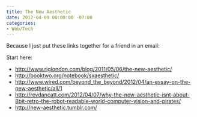 ```yaml
---
title: The New Aesthetic
date: 2012-04-09 00:00:00 -07:00
categories:
- Web/Tech
---
```


<p>Because I just put these links together for a friend in an email:</p>

<p>Start here:</p>

<ul>
<li><a href="http://www.riglondon.com/blog/2011/05/06/the-new-aesthetic/">http://www.riglondon.com/blog/2011/05/06/the-new-aesthetic/</a></li>
<li><a href="http://booktwo.org/notebook/sxaesthetic/">http://booktwo.org/notebook/sxaesthetic/</a></li>
<li><a href="http://www.wired.com/beyond_the_beyond/2012/04/an-essay-on-the-new-aesthetic/all/1">http://www.wired.com/beyond_the_beyond/2012/04/an-essay-on-the-new-aesthetic/all/1</a></li>
<li><a href="http://revdancatt.com/2012/04/07/why-the-new-aesthetic-isnt-about-8bit-retro-the-robot-readable-world-computer-vision-and-pirates/">http://revdancatt.com/2012/04/07/why-the-new-aesthetic-isnt-about-8bit-retro-the-robot-readable-world-computer-vision-and-pirates/</a></li>
<li><a href="http://new-aesthetic.tumblr.com/">http://new-aesthetic.tumblr.com/</a></li>
</ul>
